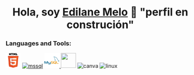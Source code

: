 

<div align="center">
<h1 align="center">Hola, soy <a href="https://edilane.dev">Edilane Melo</a> 👋 "perfil en construción"</h1>
</div>

<h3 align="left">Languages and Tools:</h3>
<p align="left"> </a> <img src="https://raw.githubusercontent.com/devicons/devicon/master/icons/html5/html5-original-wordmark.svg" alt="html5" width="40" height="40"/> </a> <a href="https://www.microsoft.com/en-us/sql-server" target="_blank" rel="noreferrer"> <img src="https://www.svgrepo.com/show/303229/microsoft-sql-server-logo.svg" alt="mssql" width="40" height="40"/></a> <a href="https://www.mysql.com/" target="_blank" rel="noreferrer"> <img src="https://raw.githubusercontent.com/devicons/devicon/master/icons/mysql/mysql-original-wordmark.svg" alt="mysql" width="40" height="40"/> </a>  <link rel="hoja de estilo" tipo='texto/c' href="https://cdn.jsdelivr.net/gh/devicons/devicon@latest/devicon.min.c" /></a> 
            <img src="https://cdn.jsdelivr.net/gh/devicons/devicon@latest/icons/c/c-original.svg" width="40" height="40"/> </a>
          <link rel="hoja de estilo" tipo='texto/canva' href="https://cdn.jsdelivr.net/gh/devicons/devicon@latest/devicon.min.canva"/></a>
            <img src="https://cdn.jsdelivr.net/gh/devicons/devicon@latest/icons/canva/canva-original.svg"  alt="canva" width="40" height="40"/></a>
            <link rel="hoja de estilo" tipo='texto/linux' href="https://cdn.jsdelivr.net/gh/devicons/devicon@latest/devicon.min.linux" /></a>
            <img src="https://cdn.jsdelivr.net/gh/devicons/devicon@latest/icons/linux/linux-original.svg" alt="linux" width="40" height="40"/></a>
          
          
          
          
          
          
          
      
          
